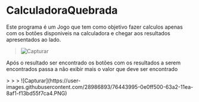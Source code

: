 # CalculadoraQuebrada

<p>Este programa é um Jogo que tem como objetivo fazer calculos apenas com os botões disponiveis na calculadora e chegar aos resultados apresentados ao lado.</p>

> 
> 
> ![Capturar](https://user-images.githubusercontent.com/28986893/76418755-f3c42000-637d-11ea-9ddb-edfef2570230.PNG)
>
>
>
<p>Após o resultado ser encontrado os botões com os resultados a serem encontrados passa a não exibir mais o valor que deve ser encontrado</p>
> 
> 
> ![Capturar](https://user-images.githubusercontent.com/28986893/76443995-0e0ff500-63a2-11ea-8af1-f13bd55f7ca4.PNG)
